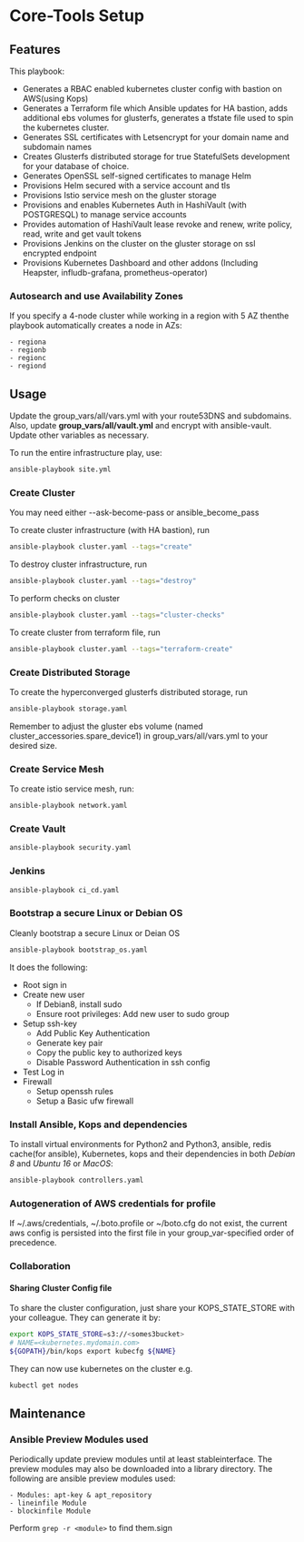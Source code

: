 # Core-Tools Setup

## Features

This playbook:

* Generates a RBAC enabled kubernetes cluster config with bastion on AWS(using Kops)
* Generates a Terraform file which Ansible updates for HA bastion, adds additional ebs volumes for glusterfs, generates a tfstate file used to spin the kubernetes cluster.
* Generates SSL certificates with Letsencrypt for your domain name and subdomain names
* Creates Glusterfs distributed storage for true StatefulSets development for your database of choice.
* Generates OpenSSL self-signed certificates to manage Helm
* Provisions Helm secured with a service account and tls
* Provisions Istio service mesh on the gluster storage
* Provisions and enables Kubernetes Auth in HashiVault (with POSTGRESQL) to manage service accounts
* Provides automation of HashiVault lease revoke and renew, write policy, read, write and get vault tokens
* Provisions Jenkins on the cluster on the gluster storage on ssl encrypted endpoint
* Provisions Kubernetes Dashboard and other addons (Including Heapster, infludb-grafana,  prometheus-operator)

### Autosearch and use Availability Zones

If you specify a 4-node cluster while working in a region with 5 AZ thenthe playbook automatically creates a node in AZs:

    - regiona
    - regionb
    - regionc
    - regiond

## Usage

Update the group_vars/all/vars.yml with your route53DNS and subdomains.
Also, update **group_vars/all/vault.yml** and encrypt with ansible-vault.
Update other variables as necessary.

To run the entire infrastructure play, use:

```sh
ansible-playbook site.yml
```

### Create Cluster

You may need either --ask-become-pass or ansible_become_pass

To create cluster infrastructure (with HA bastion), run

```sh
ansible-playbook cluster.yaml --tags="create"
```

To destroy cluster infrastructure, run

```sh
ansible-playbook cluster.yaml --tags="destroy"
```

To perform checks on cluster

```sh
ansible-playbook cluster.yaml --tags="cluster-checks"
```

To create cluster from terraform file, run

```sh
ansible-playbook cluster.yaml --tags="terraform-create"
```

### Create Distributed Storage

To create the hyperconverged glusterfs distributed storage, run

```sh
ansible-playbook storage.yaml
```

Remember to adjust the gluster ebs volume (named cluster_accessories.spare_device1) in group_vars/all/vars.yml to your desired size.

### Create Service Mesh

To create istio service mesh, run:

```sh
ansible-playbook network.yaml
```

### Create Vault

```sh
ansible-playbook security.yaml
```

### Jenkins

```sh
ansible-playbook ci_cd.yaml
```

### Bootstrap a secure Linux or Debian OS

Cleanly bootstrap a secure Linux or Deian OS

```sh
ansible-playbook bootstrap_os.yaml
```

It does the following:

* Root sign in
* Create new user
  * If Debian8, install sudo
  * Ensure root privileges: Add new user to sudo group
* Setup ssh-key
  * Add Public Key Authentication
  * Generate key pair
  * Copy the public key to authorized keys
  * Disable Password Authentication in ssh config
* Test Log in
* Firewall
  * Setup openssh rules
  * Setup a Basic ufw firewall

### Install Ansible, Kops and dependencies

To install virtual environments for Python2 and Python3, ansible, redis cache(for ansible), Kubernetes, kops and their dependencies in both *Debian 8* and *Ubuntu 16* or *MacOS*:

```sh
ansible-playbook controllers.yaml
```

### Autogeneration of AWS credentials for profile

If ~/.aws/credentials, ~/.boto.profile or ~/boto.cfg do not exist, the current aws config
is persisted into the first file in your group_var-specified order of precedence.

### Collaboration

#### Sharing Cluster Config file

To share the cluster configuration, just share your KOPS_STATE_STORE with your colleague.
They can generate it by:

```sh
export KOPS_STATE_STORE=s3://<somes3bucket>
# NAME=<kubernetes.mydomain.com>
${GOPATH}/bin/kops export kubecfg ${NAME}
```

They can now use kubernetes on the cluster e.g.

```sh
kubectl get nodes
```

## Maintenance

### Ansible Preview Modules used

Periodically update preview modules until at least stableinterface.
The preview modules may also be downloaded into a library directory.
The following are ansible preview modules used:

    - Modules: apt-key & apt_repository
    - lineinfile Module
    - blockinfile Module

Perform ```grep -r <module>``` to find them.sign